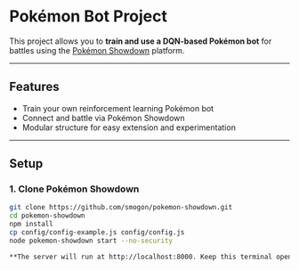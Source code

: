 # Pokémon Bot Project

This project allows you to **train and use a DQN-based Pokémon bot** for battles using the [Pokémon Showdown](https://github.com/smogon/pokemon-showdown.git) platform.

---

## Features
- Train your own reinforcement learning Pokémon bot
- Connect and battle via Pokémon Showdown
- Modular structure for easy extension and experimentation

---

## Setup

### 1. Clone Pokémon Showdown
```bash
git clone https://github.com/smogon/pokemon-showdown.git
cd pokemon-showdown
npm install
cp config/config-example.js config/config.js
node pokemon-showdown start --no-security

**The server will run at http://localhost:8000. Keep this terminal open while training or testing your bot.**
